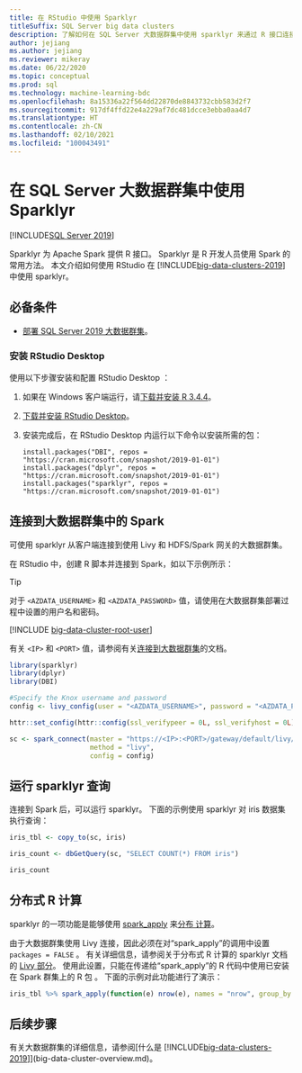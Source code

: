 ```yaml
---
title: 在 RStudio 中使用 Sparklyr
titleSuffix: SQL Server big data clusters
description: 了解如何在 SQL Server 大数据群集中使用 sparklyr 来通过 R 接口连接到 Spark。
author: jejiang
ms.author: jejiang
ms.reviewer: mikeray
ms.date: 06/22/2020
ms.topic: conceptual
ms.prod: sql
ms.technology: machine-learning-bdc
ms.openlocfilehash: 8a15336a22f564dd22870de8843732cbb583d2f7
ms.sourcegitcommit: 917df4ffd22e4a229af7dc481dcce3ebba0aa4d7
ms.translationtype: HT
ms.contentlocale: zh-CN
ms.lasthandoff: 02/10/2021
ms.locfileid: "100043491"
---
```

# <a name="use-sparklyr-in-sql-server-big-data-cluster"></a>在 SQL Server 大数据群集中使用 Sparklyr

[!INCLUDE[SQL Server 2019](../includes/applies-to-version/sqlserver2019.md)]

Sparklyr 为 Apache Spark 提供 R 接口。 Sparklyr 是 R 开发人员使用 Spark 的常用方法。 本文介绍如何使用 RStudio 在 [!INCLUDE[big-data-clusters-2019](../includes/ssbigdataclusters-ver15.md)] 中使用 sparklyr。

## <a name="prerequisites"></a>必备条件

- [部署 SQL Server 2019 大数据群集](quickstart-big-data-cluster-deploy.md)。

### <a name="install-rstudio-desktop"></a>安装 RStudio Desktop

使用以下步骤安装和配置 RStudio Desktop  ：

1. 如果在 Windows 客户端运行，请[下载并安装 R 3.4.4](https://cran.rstudio.com/bin/windows/base/old/3.4.4)。

1. [下载并安装 RStudio Desktop](https://www.rstudio.com/products/rstudio/download/)。

1. 安装完成后，在 RStudio Desktop 内运行以下命令以安装所需的包：

   ```RStudioDesktop
   install.packages("DBI", repos = "https://cran.microsoft.com/snapshot/2019-01-01")
   install.packages("dplyr", repos = "https://cran.microsoft.com/snapshot/2019-01-01")
   install.packages("sparklyr", repos = "https://cran.microsoft.com/snapshot/2019-01-01")
   ```

## <a name="connect-to-spark-in-a-big-data-cluster"></a>连接到大数据群集中的 Spark

可使用 sparklyr 从客户端连接到使用 Livy 和 HDFS/Spark 网关的大数据群集。 

在 RStudio 中，创建 R 脚本并连接到 Spark，如以下示例所示：

> [!TIP]
> 对于 `<AZDATA_USERNAME>` 和 `<AZDATA_PASSWORD>` 值，请使用在大数据群集部署过程中设置的用户名和密码。

[!INCLUDE [big-data-cluster-root-user](../includes/big-data-cluster-root-user.md)]

有关 `<IP>` 和 `<PORT>` 值，请参阅有关[连接到大数据群集](connect-to-big-data-cluster.md)的文档。

```r
library(sparklyr)
library(dplyr)
library(DBI)

#Specify the Knox username and password
config <- livy_config(user = "<AZDATA_USERNAME>", password = "<AZDATA_PASSWORD>")

httr::set_config(httr::config(ssl_verifypeer = 0L, ssl_verifyhost = 0L))

sc <- spark_connect(master = "https://<IP>:<PORT>/gateway/default/livy/v1",
                    method = "livy",
                    config = config)
```

## <a name="run-sparklyr-queries"></a>运行 sparklyr 查询

连接到 Spark 后，可以运行 sparklyr。 下面的示例使用 sparklyr 对 iris 数据集执行查询：

```r
iris_tbl <- copy_to(sc, iris)

iris_count <- dbGetQuery(sc, "SELECT COUNT(*) FROM iris")

iris_count
```

## <a name="distributed-r-computations"></a>分布式 R 计算

sparklyr 的一项功能是能够使用 [spark_apply](https://spark.rstudio.com/guides/distributed-r/#apply-an-r-function-to-a-spark-object) 来[分布 计算](https://spark.rstudio.com/guides/distributed-r/)。

由于大数据群集使用 Livy 连接，因此必须在对“spark_apply”的调用中设置 `packages = FALSE`  。 有关详细信息，请参阅关于分布式 R 计算的 sparklyr 文档的 [Livy 部分](https://spark.rstudio.com/guides/distributed-r/#livy)。 使用此设置，只能在传递给“spark_apply”的 R 代码中使用已安装在 Spark 群集上的 R 包  。 下面的示例对此功能进行了演示：

```r
iris_tbl %>% spark_apply(function(e) nrow(e), names = "nrow", group_by = "Species", packages = FALSE)
```

## <a name="next-steps"></a>后续步骤

有关大数据群集的详细信息，请参阅[什么是 [!INCLUDE[big-data-clusters-2019](../includes/ssbigdataclusters-ver15.md)]](big-data-cluster-overview.md)。
